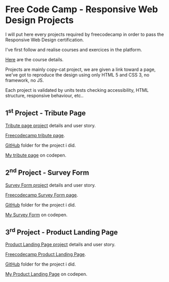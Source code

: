 # Free Code Camp - Responsive Web Design Projects

I will put here every projects required by freecodecamp in order to pass the Responsive Web Design certification.

I've first follow and realise courses and exercices in the platform.

[Here](https://www.freecodecamp.org/learn/responsive-web-design) are the course details.

Projects are mainly copy-cat project, we are given a link toward a page, we've got to reproduce the design using only HTML 5 and CSS 3, no framework, no JS. 

Each project is validated by units tests checking accessibility, HTML structure, responsive behaviour, etc..

## 1<sup>st</sup> Project - Tribute Page

[Tribute page project](https://www.freecodecamp.org/learn/responsive-web-design/responsive-web-design-projects/build-a-tribute-page) details and user story.

[Freecodecamp tribute page](https://codepen.io/freeCodeCamp/full/zNqgVx).

[GitHub](tribute-page-fcc) folder for the project i did.

[My tribute page](https://codepen.io/Thoth80/pen/OJxEgyj) on codepen.

## 2<sup>nd</sup> Project - Survey Form

[Survey Form project](https://www.freecodecamp.org/learn/responsive-web-design/responsive-web-design-projects/build-a-survey-form) details and user story.

[Freecodecamp Survey Form page](https://codepen.io/freeCodeCamp/full/VPaoNP).

[GitHub](survey-form) folder for the project i did.

[My Survey Form](https://codepen.io/Thoth80/pen/jOGKoVy) on codepen.

## 3<sup>rd</sup> Project - Product Landing Page

[Product Landing Page project](https://www.freecodecamp.org/learn/responsive-web-design/responsive-web-design-projects/build-a-product-landing-page) details and user story.

[Freecodecamp Product Landing Page](https://codepen.io/freeCodeCamp/full/RKRbwL).

[GitHub](survey-form) folder for the project i did.

[My Product Landing Page](https://codepen.io/Thoth80/pen/dyVjXOY) on codepen.